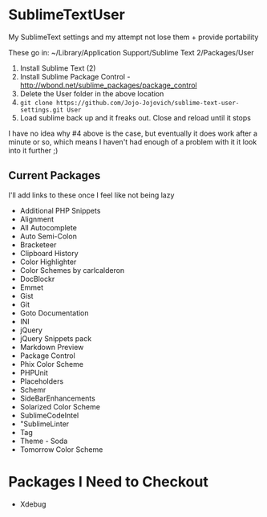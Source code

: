 SublimeTextUser
===============

My SublimeText settings and my attempt not lose them + provide portability

These go in:
~/Library/Application Support/Sublime Text 2/Packages/User

1. Install Sublime Text (2)
2. Install Sublime Package Control - http://wbond.net/sublime_packages/package_control
3. Delete the User folder in the above location
4. `git clone https://github.com/Jojo-Jojovich/sublime-text-user-settings.git User`
5. Load sublime back up and it freaks out. Close and reload until it stops

I have no idea why #4 above is the case, but eventually it does work after a minute
or so, which means I haven't had enough of a problem with it it look into it further ;)

## Current Packages ##

I'll add links to these once I feel like not being lazy

* Additional PHP Snippets
* Alignment
* All Autocomplete
* Auto Semi-Colon
* Bracketeer
* Clipboard History
* Color Highlighter
* Color Schemes by carlcalderon
* DocBlockr
* Emmet
* Gist
* Git
* Goto Documentation
* INI
* jQuery
* jQuery Snippets pack
* Markdown Preview
* Package Control
* Phix Color Scheme
* PHPUnit
* Placeholders
* Schemr
* SideBarEnhancements
* Solarized Color Scheme
* SublimeCodeIntel
* "SublimeLinter
* Tag
* Theme - Soda
* Tomorrow Color Scheme

# Packages I Need to Checkout

* Xdebug
